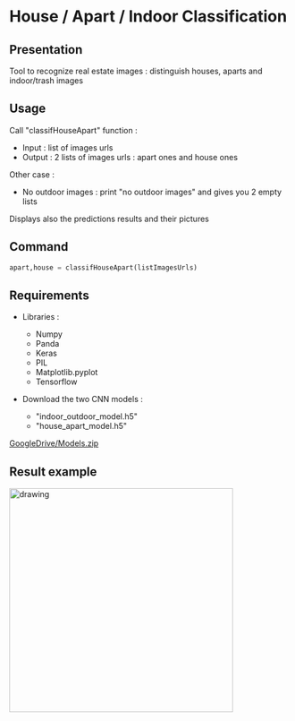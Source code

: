 # House / Apart / Indoor Classification

## Presentation

Tool to recognize real estate images : distinguish houses, aparts and indoor/trash images

## Usage

Call "classifHouseApart" function :
* Input : list of images urls
* Output : 2 lists of images urls : apart ones and house ones

Other case :
* No outdoor images : print "no outdoor images" and gives you 2 empty lists

Displays also the predictions results and their pictures

## Command

```python
apart,house = classifHouseApart(listImagesUrls)
```

## Requirements

* Libraries :
  * Numpy
  * Panda
  * Keras
  * PIL
  * Matplotlib.pyplot
  * Tensorflow

* Download the two CNN models :
  * "indoor_outdoor_model.h5"
  * "house_apart_model.h5"
  
 [GoogleDrive/Models.zip](https://drive.google.com/file/d/1oLQITDP4s-TjseQkw0VD7Qvcl2h7Zhoz/view?usp=sharing) 

## Result example

<img src="https://github.com/Ainara2828/House-Apart--CNN/blob/master/example.png" alt="drawing" width="400"/>
